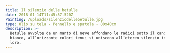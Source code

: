 ```yaml
---
title: Il silenzio delle betulle
date: 2018-01-14T11:45:57.520Z
Painting: /uploads/silenziodellebetulle.jpg
type: Olio su tela - Pennello e spatola - 80x40cm
description: >-
  Betulle avvolte da un manto di neve affondano le radici sotto il candido
  bianco, all’orizzonte colori tenui si uniscono all’etereo silenzio intorno a
  loro.
---
```


